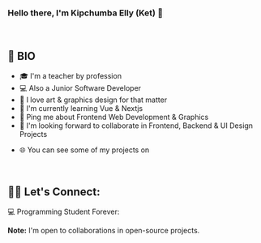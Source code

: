 

### Hello there, I'm Kipchumba Elly (Ket) 👋  

<br>



## 📖 BIO

* 🎓 I'm a teacher by profession 
* 💻 Also a Junior Software Developer
* 🍥 I love art & graphics design for that matter
* 🌱 I'm currently learning Vue & Nextjs
* 💬 Ping me about Frontend Web Development & Graphics
* 👯 I'm looking forward to collaborate in Frontend, Backend & UI Design Projects
<!-- * 🔭 Also looking for help with Ruby, Python & UI/UX Design. -->
* 🌐 You can see some of my projects on 

</br>

## 🙋‍♂️ Let's Connect:






<summary>💻 Programming Student Forever: </summary>
  
  <b>Note:</b> I'm open to collaborations in open-source projects. 
  
<br>

